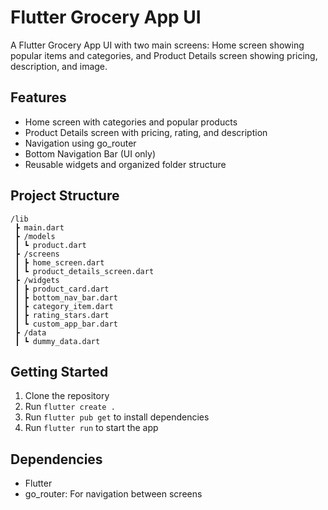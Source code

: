 # Flutter Grocery App UI

A Flutter Grocery App UI with two main screens: Home screen showing popular items and categories, and Product Details screen showing pricing, description, and image.

## Features

- Home screen with categories and popular products
- Product Details screen with pricing, rating, and description
- Navigation using go_router
- Bottom Navigation Bar (UI only)
- Reusable widgets and organized folder structure

## Project Structure

```
/lib
 ┣ main.dart
 ┣ /models
 ┃ ┗ product.dart
 ┣ /screens
 ┃ ┣ home_screen.dart
 ┃ ┗ product_details_screen.dart
 ┣ /widgets
 ┃ ┣ product_card.dart
 ┃ ┣ bottom_nav_bar.dart
 ┃ ┣ category_item.dart
 ┃ ┣ rating_stars.dart
 ┃ ┗ custom_app_bar.dart
 ┣ /data
 ┃ ┗ dummy_data.dart
```

## Getting Started

1. Clone the repository
2. Run `flutter create .`
3. Run `flutter pub get` to install dependencies
4. Run `flutter run` to start the app

## Dependencies

- Flutter
- go_router: For navigation between screens